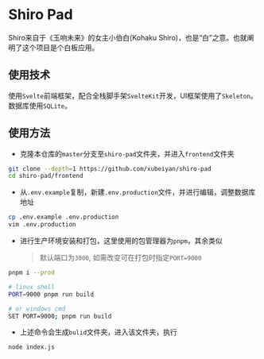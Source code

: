 # Shiro Pad

Shiro来自于《玉响未来》的女主小伯白(Kohaku Shiro)，也是“白”之意。也就阐明了这个项目是个白板应用。

## 使用技术

使用`Svelte`前端框架，配合全栈脚手架`SvelteKit`开发，UI框架使用了`Skeleton`。数据库使用`SQLite`。

## 使用方法

* 克隆本仓库的`master`分支至`shiro-pad`文件夹，并进入`frontend`文件夹

```bash
git clone --depth=1 https://github.com/xubeiyan/shiro-pad 
cd shiro-pad/frontend
```

* 从`.env.example`复制，新建`.env.production`文件，并进行编辑，调整数据库地址

```bash
cp .env.example .env.production
vim .env.production
```

* 进行生产环境安装和打包，这里使用的包管理器为`pnpm`，其余类似
  > 默认端口为`3000`, 如需改变可在打包时指定`PORT=9000`

```bash
pnpm i --prod

# linux shell
PORT=9000 pnpm run build

# or windows cmd
SET PORT=9000; pnpm run build
```

* 上述命令会生成`bulid`文件夹，进入该文件夹，执行

```bash
node index.js
```